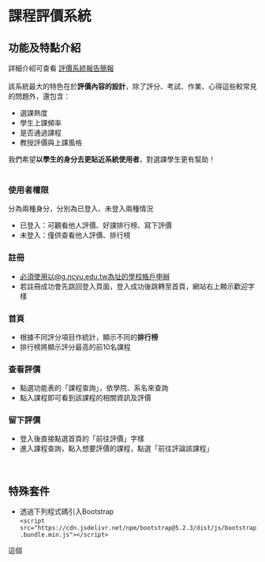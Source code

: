 # 課程評價系統

## 功能及特點介紹
詳細介紹可查看 [評價系統報告簡報](https://github.com/YiYunKung/courseEvaluationSystem/blob/main/%E8%A9%95%E5%83%B9%E7%B3%BB%E7%B5%B1%E4%BB%8B%E7%B4%B9.pptx) <br>
<br>
該系統最大的特色在於**評價內容的設計**，除了評分、考試、作業、心得這些較常見的問題外，還包含：
* 選課熱度
* 學生上課頻率
* 是否通過課程
* 教授評價與上課風格<br>

我們希望**以學生的身分去更貼近系統使用者**，對選課學生更有幫助！
<br> <br>
### 使用者權限
分為兩種身分，分別為已登入、未登入兩種情況<br>
* 已登入：可觀看他人評價、好課排行榜、寫下評價<br>
* 未登入：僅供查看他人評價、排行榜

### 註冊
* 必須使用以@g.ncyu.edu.tw為址的學校帳戶申辦
* 若註冊成功會先跳回登入頁面，登入成功後跳轉至首頁，網站右上顯示歡迎字樣

### 首頁
* 根據不同評分項目作統計，顯示不同的**排行榜**
* 排行榜將顯示評分最高的前10名課程

### 查看評價
* 點選功能表的「課程查詢」，依學院、系名來查詢
* 點入課程即可看到該課程的相關資訊及評價

### 留下評價
* 登入後直接點選首頁的「前往評價」字樣
* 進入課程查詢，點入想要評價的課程，點選「前往評論該課程」
<br>

## 特殊套件
* 透過下列程式碼引入Bootstrap <br>
`<script src="https://cdn.jsdelivr.net/npm/bootstrap@5.2.3/dist/js/bootstrap.bundle.min.js"></script>` <br>

這個 <script> 標籤引入了 Bootstrap 的 JavaScript 檔案，其中 bootstrap.bundle.min.js 是包含 Bootstrap 所有 JavaScript 插件的壓縮版本。這個檔案包含了彈出視窗、導覽欄下拉功能、滾動動畫等 Bootstrap 功能所需的 JavaScript 代碼。
 <br> <br>
* 使用 Bootstrap 的 CSS 樣式，但在程式碼中並沒有直接引入 Bootstrap 的 CSS 檔案，而是在css/styles.css 中進行了一些自訂樣式 <br>
參考：https://getbootstrap.com/

